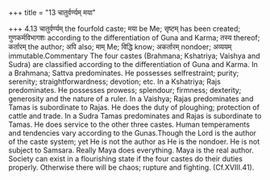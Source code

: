 +++
title = "13 चातुर्वर्ण्यम् मया"

+++
4.13 चातुर्वर्ण्यम् the fourfold caste; मया be Me; सृष्टम् has been
created; गुणकर्मविभागशः according to the differentiation of Guna and
Karma; तस्य thereof; कर्तारम् the author; अपि also; माम् Me; विद्धि
know; अकर्तारम् nondoer; अव्ययम् immutable.Commentary The four castes
(Brahmana; Kshatriya; Vaishya and Sudra) are classified according to the
differentiation of Guna and Karma. In a Brahmana; Sattva predominates.
He possesses selfrestraint; purity; serenity; straightforwardness;
devotion; etc. In a Kshatriya; Rajs predominates. He possesses prowess;
splendour; firmness; dexterity; generosity and the nature of a ruler. In
a Vaishya; Rajas predominates and Tamas is subordinate to Rajas. He does
the duty of ploughing; protection of cattle and trade. In a Sudra Tamas
predominates and Rajas is subordinate to Tamas. He does service to the
other three castes. Human temperaments and tendencies vary according to
the Gunas.Though the Lord is the author of the caste system; yet He is
not the author as He is the nondoer. He is not subject to Samsara.
Really Maya does everything. Maya is the real author. Society can exist
in a flourishing state if the four castes do their duties properly.
Otherwise there will be chaos; rupture and fighting. (Cf.XVIII.41).
